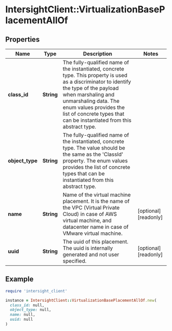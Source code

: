 # IntersightClient::VirtualizationBasePlacementAllOf

## Properties

| Name | Type | Description | Notes |
| ---- | ---- | ----------- | ----- |
| **class_id** | **String** | The fully-qualified name of the instantiated, concrete type. This property is used as a discriminator to identify the type of the payload when marshaling and unmarshaling data. The enum values provides the list of concrete types that can be instantiated from this abstract type. |  |
| **object_type** | **String** | The fully-qualified name of the instantiated, concrete type. The value should be the same as the &#39;ClassId&#39; property. The enum values provides the list of concrete types that can be instantiated from this abstract type. |  |
| **name** | **String** | Name of the virtual machine placement. It is the name of the VPC (Virtual Private Cloud) in case of AWS virtual machine, and datacenter name in case of VMware virtual machine. | [optional][readonly] |
| **uuid** | **String** | The uuid of this placement. The uuid is internally generated and not user specified. | [optional][readonly] |

## Example

```ruby
require 'intersight_client'

instance = IntersightClient::VirtualizationBasePlacementAllOf.new(
  class_id: null,
  object_type: null,
  name: null,
  uuid: null
)
```


